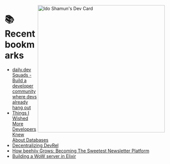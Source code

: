 <a href="https://app.daily.dev/idoshamun"><img src="https://api.daily.dev/devcards/v2/28849d86070e4c099c877ab6837c61f0.png?type=default&r=auy" align="right" width="400" alt="Ido Shamun's Dev Card"/></a>

# 📚 Recent bookmarks
<!-- BOOKMARKS:START -->
- [daily.dev Squads - Build a developer community where devs already hang out](https://app.daily.dev/posts/3PSoiCJIA?utm_source=rss&utm_medium=bookmarks&utm_campaign=28849d86070e4c099c877ab6837c61f0)
- [Things I Wished More Developers Knew About Databases](https://app.daily.dev/posts/tleQAyhb4?utm_source=rss&utm_medium=bookmarks&utm_campaign=28849d86070e4c099c877ab6837c61f0)
- [Decentralizing DevRel](https://app.daily.dev/posts/U148F2PMY?utm_source=rss&utm_medium=bookmarks&utm_campaign=28849d86070e4c099c877ab6837c61f0)
- [How beehiiv Grows: Becoming The Sweetest Newsletter Platform](https://app.daily.dev/posts/SgNNiUs6d?utm_source=rss&utm_medium=bookmarks&utm_campaign=28849d86070e4c099c877ab6837c61f0)
- [Building a WoW server in Elixir](https://app.daily.dev/posts/mFwYZkj3m?utm_source=rss&utm_medium=bookmarks&utm_campaign=28849d86070e4c099c877ab6837c61f0)
<!-- BOOKMARKS:END -->

